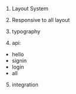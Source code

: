 1. Layout System
2. Responsive to all layout 
3. typography

4. api: 
* hello
* signin
* login 
* all

5. integration